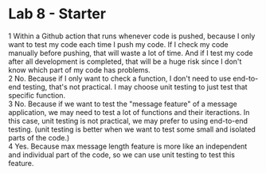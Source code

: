 # Lab 8 - Starter
1 Within a Github action that runs whenever code is pushed, because I only want to test my code each time I push my code. If I check my code manually before pushing, that will waste a lot of time. And if I test my code after all development is completed, that will be a huge risk since I don't know which part of my code has problems.\
2 No.  Because if I only want to check a function, I don't need to use end-to-end testing, that's not practical. I may choose unit testing to just test that specific function.\
3 No. Because if we want to test the "message feature" of a message application, we may need to test a lot of functions and their iteractions. In this case, unit testing is not practical, we may prefer to using end-to-end testing. (unit testing is better when we want to test some small and isolated parts of the code.)\
4 Yes. Because max message length feature is more like an independent and individual part of the code, so we can use unit testing to test this feature.
